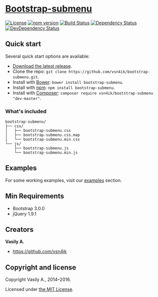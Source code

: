 # [Bootstrap-submenu](https://vsn4ik.github.io/bootstrap-submenu/)

[![License](https://img.shields.io/npm/l/bootstrap-submenu-hover.svg)][license]
[![npm version](https://img.shields.io/npm/v/bootstrap-submenu-hover.svg)](https://www.npmjs.com/package/bootstrap-submenu-hover)
[![Build Status](https://img.shields.io/travis/ron-maxweb/bootstrap-submenu.svg)](https://travis-ci.org/ron-maxweb/bootstrap-submenu)
[![Dependency Status](https://david-dm.org/ron-maxweb/bootstrap-submenu/status.svg)](https://david-dm.org/ron-maxweb/bootstrap-submenu)
[![DevDependency Status](https://david-dm.org/ron-maxweb/bootstrap-submenu/dev-status.svg)](https://david-dm.org/ron-maxweb/bootstrap-submenu?type=dev)


## Quick start

Several quick start options are available:

* [Download the latest release](https://github.com/vsn4ik/bootstrap-submenu/archive/v2.0.4.zip "Download Bootstrap-submenu").
* Clone the repo: `git clone https://github.com/vsn4ik/bootstrap-submenu.git`.
* Install with [Bower](https://bower.io): `bower install bootstrap-submenu`.
* Install with [npm](https://www.npmjs.com): `npm install bootstrap-submenu`.
* Install with [Composer](https://getcomposer.org): `composer require vsn4ik/bootstrap-submenu "dev-master"`.

### What's included

```
bootstrap-submenu/
├── css/
│   ├── bootstrap-submenu.css
│   ├── bootstrap-submenu.css.map
│   └── bootstrap-submenu.min.css
└── js/
    ├── bootstrap-submenu.js
    └── bootstrap-submenu.min.js
```


## Examples

For some working examples, visit our [examples](https://vsn4ik.github.io/bootstrap-submenu/#html-examples) section.


## Min Requirements

* Bootstrap 3.0.0
* jQuery 1.9.1


## Creators

**Vasily A.**

* <https://github.com/vsn4ik>


## Copyright and license

Copyright Vasily A., 2014&ndash;2016.

Licensed under [the MIT License][license].

[license]: https://github.com/vsn4ik/bootstrap-submenu/blob/master/LICENSE
